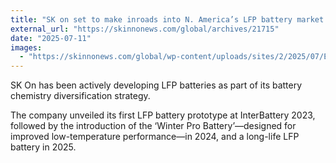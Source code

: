 ```yaml
---
title: "SK on set to make inroads into N. America’s LFP battery market for ESS"
external_url: "https://skinnonews.com/global/archives/21715"
date: "2025-07-11"
images:
  - "https://skinnonews.com/global/wp-content/uploads/sites/2/2025/07/ESS%EC%9A%A9-LFP-%EB%B0%B0%ED%84%B0%EB%A6%AC%EA%B0%80%EB%A1%9C1240-800x557.jpg"
---
```


SK On has been actively developing LFP batteries as part of its battery chemistry diversification strategy.

The company unveiled its first LFP battery prototype at InterBattery 2023, followed by the introduction of the ‘Winter Pro Battery’—designed for improved low-temperature performance—in 2024, and a long-life LFP battery in 2025.